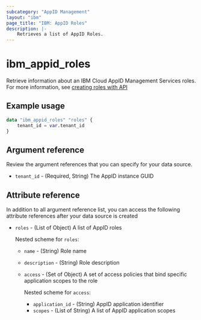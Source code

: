 ```yaml
---
subcategory: "AppID Management"
layout: "ibm"
page_title: "IBM: AppID Roles"
description: |-
    Retrieves a list of AppID Roles.
---
```


# ibm_appid_roles
Retrieve information about an IBM Cloud AppID Management Services roles. For more information, see [creating roles with API](https://cloud.ibm.com/docs/appid?topic=appid-access-control&interface=api#create-roles-api)

## Example usage

```terraform
data "ibm_appid_roles" "roles" {
    tenant_id = var.tenant_id
}
```

## Argument reference
Review the argument references that you can specify for your data source.

- `tenant_id` - (Required, String) The AppID instance GUID

## Attribute reference
In addition to all argument reference list, you can access the following attribute references after your data source is created

- `roles` - (List of Object) A list of AppID roles
    
  Nested scheme for `roles`:

  - `name` - (String) Role name
  - `description` - (String) Role description
  - `access` - (Set of Object) A set of access policies that bind specific application scopes to the role

    Nested scheme for `access`:
      - `application_id` - (String) AppID application identifier
      - `scopes` - (List of String) A list of AppID application scopes
